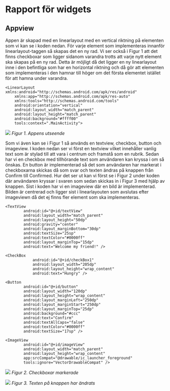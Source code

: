 # Rapport för widgets

## Appview

Appen är skapad med en linearlayout med en vertical riktning på elementen som vi kan se i koden
nedan. För varje element som implementeras innanför linearlayout-taggen så skapas det en ny rad.
Vi ser också i Figur 1 att det finns checkboxar som ligger sidanom varandra trotts att varje nytt element ska
skapas på en ny rad. Detta är möjligt då det ligger en ny linearlayout inne i den befintliga som
har en horizontal riktning och då gör att elementen som implementeras i den hamnar till höger om
det första elementet istället för att hamna under varandra.

```
<LinearLayout xmlns:android="http://schemas.android.com/apk/res/android"
    xmlns:app="http://schemas.android.com/apk/res-auto"
    xmlns:tools="http://schemas.android.com/tools"
    android:orientation="vertical"
    android:layout_width="match_parent"
    android:layout_height="match_parent"
    android:background="#ffff00"
    tools:context=".MainActivity">
```

![](appView.png)
*Figur 1. Appens utseende*

Som vi även kan se i Figur 1 så används en textview, checkbox, button och imageview. I koden nedan
ser vi först en textview vilket innehåller vanlig text som är stylad till att vara i centrum och
framstå som en rubrik. Sedan har vi en checkbox med tillhörande text som användaren kan kryssa i
om så önskas. En button är implementerad så det som användaren har markerat i checkboxarna skickas
då som svar och texten ändras på knappen från Confirm till Confirmed. Hur det ser ut kan vi först
se i Figur 2 under koden där användaren kryssar i svaren som sedan skickas in i Figur 3 med hjälp
av knappen. Sist i koden har vi en imageview där en bild är implementerad. Bilden är centrerad
och ligger sist i linearlayouten som avslutas efter imageviewn då det ej finns fler element som ska
implementeras.

```
<TextView
        android:id="@+id/textView"
        android:layout_width="match_parent"
        android:layout_height="50dp"
        android:gravity="center"
        android:layout_marginBottom="30dp"
        android:textSize="25sp"
        android:textColor="#0000ff"
        android:layout_marginTop="15dp"
        android:text="Welcome my friend!" />

<CheckBox
            android:id="@+id/checkBox1"
            android:layout_width="205dp"
            android:layout_height="wrap_content"
            android:text="Hungry" />

<Button
        android:id="@+id/button"
        android:layout_width="120dp"
        android:layout_height="wrap_content"
        android:layout_marginLeft="250dp"
        android:layout_marginStart="250dp"
        android:layout_marginTop="25dp"
        android:background="#ccc"
        android:text="Confirm"
        android:textAllCaps="false"
        android:textColor="#0000ff"
        android:textSize="17sp" />

<ImageView
        android:id="@+id/imageView"
        android:layout_width="match_parent"
        android:layout_height="wrap_content"
        app:srcCompat="@drawable/ic_launcher_foreground"
        tools:ignore="VectorDrawableCompat" />
```

![](checkbox.png)
*Figur 2. Checkboxar markerade*

![](button.png)
*Figur 3. Texten på knappen har ändrats*